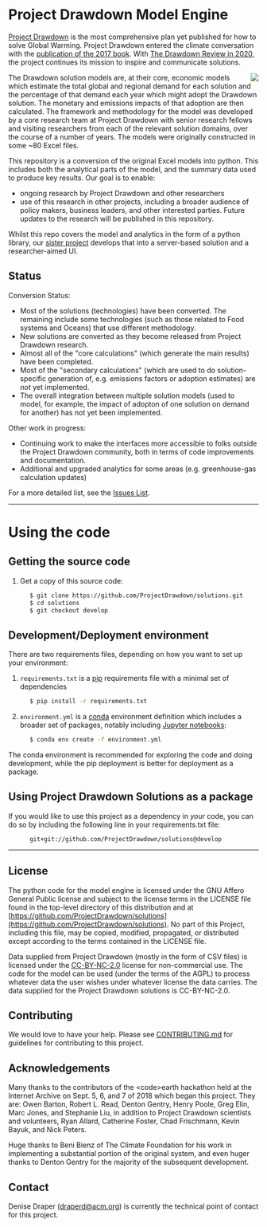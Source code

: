 # Project Drawdown Model Engine

[Project Drawdown](https://www.drawdown.org/) is the most comprehensive plan yet published for how to solve Global Warming. Project Drawdown entered the climate conversation with the [publication of the 2017 book](https://www.drawdown.org/the-book). With [The Drawdown Review in 2020](https://drawdown.org/drawdown-framework/drawdown-review-2020), the project continues its mission to inspire and communicate solutions.

<img align="right" src="data/images/DrawdownReview2020.gif" />

The Drawdown solution models are, at their core, economic models which estimate the total global and regional demand for each solution and the percentage of that demand each year which might adopt the Drawdown solution. The monetary and emissions impacts of that adoption are then calculated.  The framework and methodology for the model was developed by a core research team at Project Drawdown with senior research fellows and visiting researchers from each of the relevant solution domains, over the course of a number of years. The models were originally constructed in some ~80 Excel files.

This repository is a conversion of the original Excel models into python.  This includes both the analytical parts of the model, and the summary data used to produce key results.
Our goal is to enable:
   + ongoing research by Project Drawdown and other researchers
   + use of this research in other projects, including a broader audience of policy makers, business leaders, and other interested parties.
Future updates to the research will be published in this repository.

Whilst this repo covers the model and analytics in the form of a python library, our [sister project](https://github.com/ProjectDrawdown/global-research-platform) develops that into a server-based solution and a researcher-aimed UI.

## Status

Conversion Status:
  * Most of the solutions (technologies) have been converted.  The remaining include some technologies (such as those related to Food systems and Oceans) that use different methodology.
  * New solutions are converted as they become released from Project Drawdown research.
  * Almost all of the "core calculations" (which generate the main results) have been completed.
  * Most of the "secondary calculations" (which are used to do solution-specific generation of, e.g. emissions factors or adoption estimates) are _not_ yet implemented.
  * The overall integration between multiple solution models (used to model, for example, the impact of adopton of one solution on demand for another) has not yet been implemented.

Other work in progress:
  * Continuing work to make the interfaces more accessible to folks outside the Project Drawdown community, both in terms of code improvements and documentation.
  * Additional and upgraded analytics for some areas (e.g. greenhouse-gas calculation updates)

For a more detailed list, see the [Issues List](https://github.com/ProjectDrawdown/solutions/issues).

---
# Using the code

## Getting the source code

1. Get a copy of this source code:
```sh
      $ git clone https://github.com/ProjectDrawdown/solutions.git
      $ cd solutions
      $ git checkout develop
```

## Development/Deployment environment

There are two requirements files, depending on how you want to set up your environment:

  1. `requirements.txt` is a [pip](https://pip.pypa.io/en/stable/user_guide/) requirements file with a minimal set of dependencies
```sh
      $ pip install -r requirements.txt
```
  2. `environment.yml` is a [conda](https://docs.conda.io/en/latest/miniconda.html) environment definition which includes a broader set of packages, notably including [Jupyter notebooks](https://jupyter-notebook.readthedocs.io/en/stable/):
```sh
      $ conda env create -f environment.yml
```

The conda environment is recommended for exploring the code and doing development, while the pip deployment is better for deployment as a package.

## Using Project Drawdown Solutions as a package

If you would like to use this project as a dependency in _your_ code, you can do so by including the following line in your requirements.txt file:

```
      git+git://github.com/ProjectDrawdown/solutions@develop
```

---

## License
The python code for the model engine is licensed under the GNU Affero General Public license and subject to the license terms in the LICENSE file found in the top-level directory of this distribution and at [https://github.com/ProjectDrawdown/solutions](https://github.com/ProjectDrawdown/solutions). No part of this Project, including this file, may be copied, modified, propagated, or distributed except according to the terms contained in the LICENSE file.

Data supplied from Project Drawdown (mostly in the form of CSV files) is licensed under the [CC-BY-NC-2.0](https://creativecommons.org/licenses/by-nc/2.0/) license for non-commercial use. The code for the model can be used (under the terms of the AGPL) to process whatever data the user wishes under whatever license the data carries. The data supplied for the Project Drawdown solutions is CC-BY-NC-2.0.

## Contributing
We would love to have your help.
Please see [CONTRIBUTING.md](Contributing.md) for guidelines for contributing to this project.

## Acknowledgements

Many thanks to the contributors of the &lt;code&gt;earth hackathon held at the Internet Archive on Sept. 5, 6, and 7 of 2018 which began this project. They are: Owen Barton, Robert L. Read, Denton Gentry, Henry Poole, Greg Elin, Marc Jones, and Stephanie Liu, in addition to Project Drawdown scientists and volunteers, Ryan Allard, Catherine Foster, Chad Frischmann, Kevin Bayuk, and Nick Peters.

Huge thanks to Beni Bienz of The Climate Foundation for his work in implementing a substantial portion of the original system, and even huger thanks to Denton Gentry for the majority of the subsequent development.


## Contact

Denise Draper (draperd@acm.org) is currently the technical point of contact for this project.

